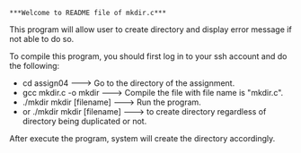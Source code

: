 	***Welcome to README file of mkdir.c***

This program will allow user to create directory and display error message if not able to do so.

To compile this program, you should first log in to your ssh account and
do the following:

   * cd assign04 ---> Go to the directory of the assignment.
   * gcc mkdir.c -o mkdir  ---> Compile the file with file name is "mkdir.c".
   * ./mkdir mkdir [filename]	 ---> Run the program.
   * or ./mkdir mkdir [filename] ---> to create directory regardless of directory being duplicated or not.

After execute the program, system will create the directory accordingly.  

